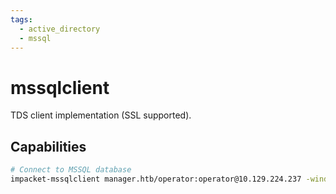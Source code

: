 ```yaml
---
tags:
  - active_directory
  - mssql
---
```

# mssqlclient

TDS client implementation (SSL supported).

## Capabilities

```bash
# Connect to MSSQL database
impacket-mssqlclient manager.htb/operator:operator@10.129.224.237 -windows-auth
```